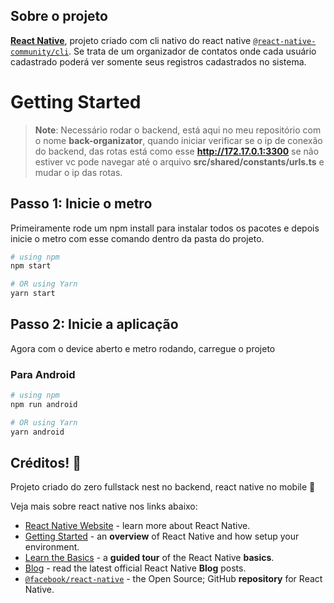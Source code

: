 ## Sobre o projeto 
[**React Native**](https://reactnative.dev), projeto criado com cli nativo do react native [`@react-native-community/cli`](https://github.com/react-native-community/cli). Se trata de um organizador de contatos onde cada usuário cadastrado poderá ver somente seus registros cadastrados no sistema.

# Getting Started

>**Note**: Necessário rodar o backend, está aqui no meu repositório com o nome **back-organizator**, quando iniciar verificar se o ip de conexão do backend, das rotas está como esse **http://172.17.0.1:3300** se não estiver vc pode navegar até o arquivo **src/shared/constants/urls.ts** e mudar o ip das rotas.

## Passo 1: Inicie o metro

 Primeiramente rode um npm install para instalar todos os pacotes e depois inicie o metro com esse comando dentro da pasta do projeto. 

```bash
# using npm
npm start

# OR using Yarn
yarn start
```

## Passo 2: Inicie a aplicação

Agora com o device aberto e metro rodando, carregue o projeto

### Para Android

```bash
# using npm
npm run android

# OR using Yarn
yarn android
```

## Créditos! :tada:

Projeto criado do zero fullstack nest no backend, react native no mobile :partying_face:


Veja mais sobre react native nos links abaixo:

- [React Native Website](https://reactnative.dev) - learn more about React Native.
- [Getting Started](https://reactnative.dev/docs/environment-setup) - an **overview** of React Native and how setup your environment.
- [Learn the Basics](https://reactnative.dev/docs/getting-started) - a **guided tour** of the React Native **basics**.
- [Blog](https://reactnative.dev/blog) - read the latest official React Native **Blog** posts.
- [`@facebook/react-native`](https://github.com/facebook/react-native) - the Open Source; GitHub **repository** for React Native.
